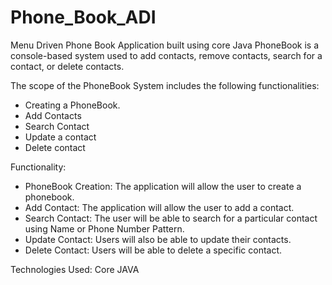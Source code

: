 # Phone_Book_ADI
Menu Driven Phone Book Application built using core Java
PhoneBook is a console-based system used to add contacts, remove contacts, search for a contact, or delete contacts.

The scope of the PhoneBook System includes the following functionalities:
- Creating a PhoneBook.
- Add Contacts
- Search Contact
- Update a contact
- Delete contact

Functionality:
- PhoneBook Creation: The application will allow the user to create a phonebook.
- Add Contact: The application will allow the user to add a contact.
- Search Contact: The user will be able to search for a particular contact using Name or Phone Number Pattern.
- Update Contact: Users will also be able to update their contacts.
- Delete Contact: Users will be able to delete a specific contact.

Technologies Used:
Core JAVA

